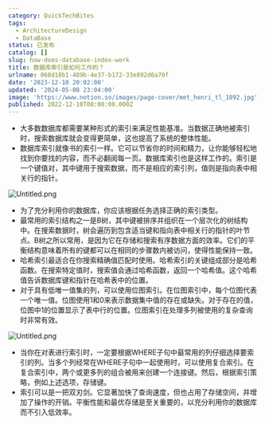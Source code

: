 ```yaml
---
category: QuickTechBites
tags:
  - ArchitectureDesign
  - DataBase
status: 已发布
catalog: []
slug: how-does-database-index-work
title: 数据库索引是如何工作的？
urlname: 068d18b1-489b-4e37-b172-33e892d6a70f
date: '2023-12-10 20:02:00'
updated: '2024-05-08 23:04:00'
image: 'https://www.notion.so/images/page-cover/met_henri_tl_1892.jpg'
published: 2022-12-10T08:00:00.000Z
---
```

- 大多数数据库都需要某种形式的索引来满足性能基准。当数据正确地被索引时，搜索数据库就会变得更简单，这也提高了系统的整体性能。
- 数据库索引就像书的索引一样。它可以节省你的时间和精力，让你能够轻松地找到你要找的内容，而不必翻阅每一页。数据库索引也是这样工作的。索引是一个键值对，其中键用于搜索数据，而不是相应的索引列，值则是指向表中相关行的指针。

![Untitled.png](https://prod-files-secure.s3.us-west-2.amazonaws.com/5d24fe63-e567-4804-86f9-9fdc62e13082/3e87f042-644d-48ab-9a58-227f3d930d71/Untitled.png?X-Amz-Algorithm=AWS4-HMAC-SHA256&X-Amz-Content-Sha256=UNSIGNED-PAYLOAD&X-Amz-Credential=ASIAZI2LB466RCDGDGU6%2F20250317%2Fus-west-2%2Fs3%2Faws4_request&X-Amz-Date=20250317T213357Z&X-Amz-Expires=3600&X-Amz-Security-Token=IQoJb3JpZ2luX2VjEPX%2F%2F%2F%2F%2F%2F%2F%2F%2F%2FwEaCXVzLXdlc3QtMiJGMEQCIFSgYnTt6l6uRSJZuEV9nPU%2BO0TKCEpklmAsgdPr5EcfAiBhuckMJnORsHOuNhDUvPTNsusconfUpGzZoSSR0xb1pyr%2FAwhOEAAaDDYzNzQyMzE4MzgwNSIMoiQa2C9hsVB30WJsKtwDCS0G6QNU17HoLcUHgfVyZPMU9JJVdh46zKfHCR%2B0rQUWIj8qAYrJpxmOOvgaU%2FOBVLkRJOM71jZVXXVzpZOkQZKyHiJsexZjykiYUFXwgQbQItLXHUvUBxWfhSntb3SoMugS6x%2FGmls45xWLYrkJmAMKwYrZP5rLMAS1oRdKJEWxgWdUhkzw1L7WpEN%2FXZMf1S6GXpV62sX1Id5VrNxXzuQNBRG7jRUZZFfOfdY92kXE42rH9VboefN7RDsPsbobVOcJxV7jVCs2JX%2B%2BSQWfCsl%2BYQpLDHLtUoARV%2B9SVU6YDOwP7wzeMx3i202DqfFfI6TrbtF7WWxVoo%2FyTKWelFjlNegc0XUX7KUYKMGF8f1YjsvrSxk9JkrhdijMeItLUPzpOdfvWXxQChJQRjw74UeeCYaNCHqhLtlqk2Fos7wxSt2uL9eOHD6i7zwNqUPp%2FX50NZIiC52HMxL%2Bi1J8UbYUlfPLIUdaDE%2FXUREmpx%2FqkdStrkMXSS9DehMjOFGyUJExGh%2Bpt585cb5T1XetTt01FUb2HuORBp87uwfmRiEggo7btzytDR%2FBT2vAXSTxDkfBlaX0BeNtZXy0hLqn%2F1skYVDDIn7NZeOSWTn8SPNW%2FbNNe5VcMPsknFMwgKHivgY6pgHEeugcg2pKZqiVcPLJPvbnJKDV%2BdLJowALZurKPGiTF2Y%2Bcws0G%2BSJwiDnRl2V4AvsrC1wVXwX4WsDoCZneD8AEja0Vo5CRNzZTw6gGz1a9oE65K0Y5zDfTS22mn%2BAsNzotF4FYqtllqhku%2FZ4wTxvHH8hnSeV41Q6fDVjjkoqAExHyopaLqxgt0X%2FFMPaXt9%2FrYwVhLUHxG7Og3WD8Fmd4G91XzuM&X-Amz-Signature=5556834e6ccd7a21624ce03312aab55fb9cecfa5b9aebb87a2f7c8346ece7275&X-Amz-SignedHeaders=host&x-id=GetObject)

- 为了充分利用你的数据库，你应该根据任务选择正确的索引类型。
- 最常用的索引结构之一是B树，其中键被排序并组织在一个层次化的树结构中。在搜索数据时，树会遍历到包含适当键和指向表中相关行的指针的叶节点。B树之所以常用，是因为它在存储和搜索有序数据方面的效率。它们的平衡结构意味着所有的键都可以在相同的步骤数内被访问，使得性能保持一致。
- 哈希索引最适合在你搜索精确值匹配时使用。哈希索引的关键组成部分是哈希函数。在搜索特定值时，搜索值会通过哈希函数，返回一个哈希值。这个哈希值告诉数据库键和指针在哈希表中的位置。
- 对于具有低唯一值集的列，可以使用位图索引。在位图索引中，每个位图代表一个唯一值。位图使用1和0来表示数据集中值的存在或缺失。对于存在的值，位图中1的位置显示了表中行的位置。位图索引在处理多列被使用的复杂查询时非常有效。

![Untitled.png](https://prod-files-secure.s3.us-west-2.amazonaws.com/5d24fe63-e567-4804-86f9-9fdc62e13082/25e88b4a-737d-484e-85cc-b7fe2444aa3c/Untitled.png?X-Amz-Algorithm=AWS4-HMAC-SHA256&X-Amz-Content-Sha256=UNSIGNED-PAYLOAD&X-Amz-Credential=ASIAZI2LB466RCDGDGU6%2F20250317%2Fus-west-2%2Fs3%2Faws4_request&X-Amz-Date=20250317T213357Z&X-Amz-Expires=3600&X-Amz-Security-Token=IQoJb3JpZ2luX2VjEPX%2F%2F%2F%2F%2F%2F%2F%2F%2F%2FwEaCXVzLXdlc3QtMiJGMEQCIFSgYnTt6l6uRSJZuEV9nPU%2BO0TKCEpklmAsgdPr5EcfAiBhuckMJnORsHOuNhDUvPTNsusconfUpGzZoSSR0xb1pyr%2FAwhOEAAaDDYzNzQyMzE4MzgwNSIMoiQa2C9hsVB30WJsKtwDCS0G6QNU17HoLcUHgfVyZPMU9JJVdh46zKfHCR%2B0rQUWIj8qAYrJpxmOOvgaU%2FOBVLkRJOM71jZVXXVzpZOkQZKyHiJsexZjykiYUFXwgQbQItLXHUvUBxWfhSntb3SoMugS6x%2FGmls45xWLYrkJmAMKwYrZP5rLMAS1oRdKJEWxgWdUhkzw1L7WpEN%2FXZMf1S6GXpV62sX1Id5VrNxXzuQNBRG7jRUZZFfOfdY92kXE42rH9VboefN7RDsPsbobVOcJxV7jVCs2JX%2B%2BSQWfCsl%2BYQpLDHLtUoARV%2B9SVU6YDOwP7wzeMx3i202DqfFfI6TrbtF7WWxVoo%2FyTKWelFjlNegc0XUX7KUYKMGF8f1YjsvrSxk9JkrhdijMeItLUPzpOdfvWXxQChJQRjw74UeeCYaNCHqhLtlqk2Fos7wxSt2uL9eOHD6i7zwNqUPp%2FX50NZIiC52HMxL%2Bi1J8UbYUlfPLIUdaDE%2FXUREmpx%2FqkdStrkMXSS9DehMjOFGyUJExGh%2Bpt585cb5T1XetTt01FUb2HuORBp87uwfmRiEggo7btzytDR%2FBT2vAXSTxDkfBlaX0BeNtZXy0hLqn%2F1skYVDDIn7NZeOSWTn8SPNW%2FbNNe5VcMPsknFMwgKHivgY6pgHEeugcg2pKZqiVcPLJPvbnJKDV%2BdLJowALZurKPGiTF2Y%2Bcws0G%2BSJwiDnRl2V4AvsrC1wVXwX4WsDoCZneD8AEja0Vo5CRNzZTw6gGz1a9oE65K0Y5zDfTS22mn%2BAsNzotF4FYqtllqhku%2FZ4wTxvHH8hnSeV41Q6fDVjjkoqAExHyopaLqxgt0X%2FFMPaXt9%2FrYwVhLUHxG7Og3WD8Fmd4G91XzuM&X-Amz-Signature=14e8e9270b5915e060e57d34b234f43a954e82b179c9e3a23d3883bac8540a66&X-Amz-SignedHeaders=host&x-id=GetObject)

- 当你在对表进行索引时，一定要根据WHERE子句中最常用的列仔细选择要索引的列。当多个列经常在WHERE子句中一起使用时，可以使用复合索引。在复合索引中，两个或更多列的组合被用来创建一个连接键。然后，根据索引策略，例如上述选项，存储键。
- 索引可以是一把双刃剑。它显著加快了查询速度，但也占用了存储空间，并增加了操作的开销。平衡性能和最优存储是至关重要的，以充分利用你的数据库而不引入低效率。
